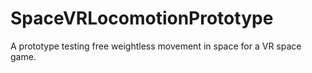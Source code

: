 # SpaceVRLocomotionPrototype
A prototype testing free weightless movement in space for a VR space game.
